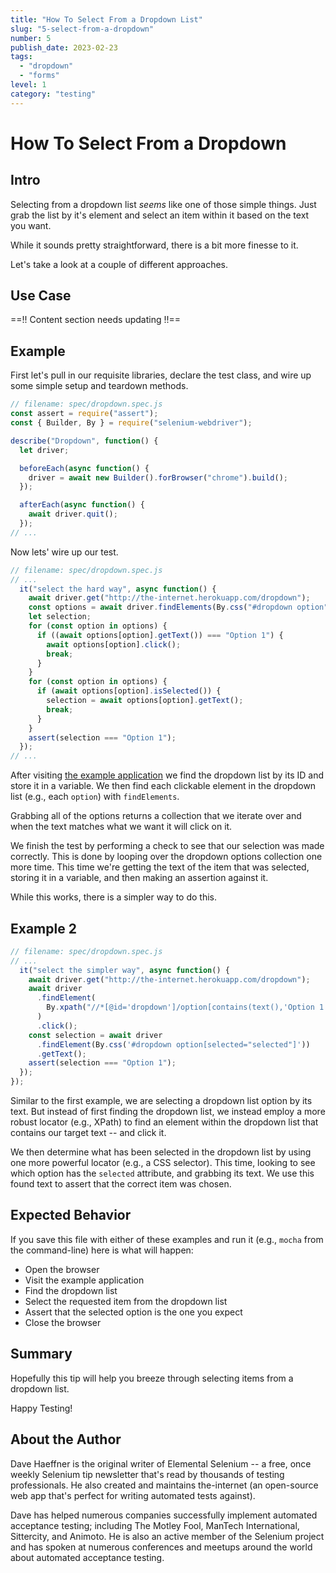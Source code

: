 ```yaml
---
title: "How To Select From a Dropdown List"
slug: "5-select-from-a-dropdown"
number: 5
publish_date: 2023-02-23
tags:
  - "dropdown"
  - "forms"
level: 1
category: "testing"
---
```


# How To Select From a Dropdown

## Intro

Selecting from a dropdown list *seems* like one of those simple things. Just grab the list by it's element and select an item within it based on the text you want.

While it sounds pretty straightforward, there is a bit more finesse to it.

Let's take a look at a couple of different approaches.

## Use Case

==!! Content section needs updating !!==

## Example

First let's pull in our requisite libraries, declare the test class, and wire up some simple setup and teardown methods.

```javascript
// filename: spec/dropdown.spec.js
const assert = require("assert");
const { Builder, By } = require("selenium-webdriver");

describe("Dropdown", function() {
  let driver;

  beforeEach(async function() {
    driver = await new Builder().forBrowser("chrome").build();
  });

  afterEach(async function() {
    await driver.quit();
  });
// ...
```

Now lets' wire up our test.

```javascript
// filename: spec/dropdown.spec.js
// ...
  it("select the hard way", async function() {
    await driver.get("http://the-internet.herokuapp.com/dropdown");
    const options = await driver.findElements(By.css("#dropdown option"));
    let selection;
    for (const option in options) {
      if ((await options[option].getText()) === "Option 1") {
        await options[option].click();
        break;
      }
    }
    for (const option in options) {
      if (await options[option].isSelected()) {
        selection = await options[option].getText();
        break;
      }
    }
    assert(selection === "Option 1");
  });
// ...
```

After visiting [the example application](http://the-internet.herokuapp.com/dropdown) we find the dropdown list by its ID and store it in a variable. We then find each clickable element in the dropdown list (e.g., each `option`) with `findElements`.

Grabbing all of the options returns a collection that we iterate over and when the text matches what we want it will click on it.

We finish the test by performing a check to see that our selection was made correctly. This is done by looping over the dropdown options collection one more time. This time we're getting the text of the item that was selected, storing it in a variable, and then making an assertion against it.

While this works, there is a simpler way to do this.

## Example 2

```javascript
// filename: spec/dropdown.spec.js
// ...
  it("select the simpler way", async function() {
    await driver.get("http://the-internet.herokuapp.com/dropdown");
    await driver
      .findElement(
        By.xpath("//*[@id='dropdown']/option[contains(text(),'Option 1')]")
      )
      .click();
    const selection = await driver
      .findElement(By.css('#dropdown option[selected="selected"]'))
      .getText();
    assert(selection === "Option 1");
  });
});
```

Similar to the first example, we are selecting a dropdown list option by its text. But instead of first finding the dropdown list, we instead employ a more robust locator (e.g., XPath) to find an element within the dropdown list that contains our target text -- and click it.

We then determine what has been selected in the dropdown list by using one more powerful locator (e.g., a CSS selector). This time, looking to see which option has the `selected` attribute, and grabbing its text. We use this found text to assert that the correct item was chosen.

## Expected Behavior

If you save this file with either of these examples and run it (e.g., `mocha` from the command-line) here is what will happen:

+ Open the browser
+ Visit the example application
+ Find the dropdown list
+ Select the requested item from the dropdown list
+ Assert that the selected option is the one you expect
+ Close the browser

## Summary

Hopefully this tip will help you breeze through selecting items from a dropdown list.

Happy Testing!

## About the Author

Dave Haeffner is the original writer of Elemental Selenium -- a free, once weekly Selenium tip newsletter that's read by thousands of testing professionals. He also created and maintains the-internet (an open-source web app that's perfect for writing automated tests against).

Dave has helped numerous companies successfully implement automated acceptance testing; including The Motley Fool, ManTech International, Sittercity, and Animoto. He is also an active member of the Selenium project and has spoken at numerous conferences and meetups around the world about automated acceptance testing.
